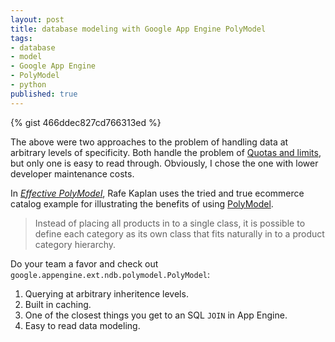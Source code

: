 ```yaml
---
layout: post
title: database modeling with Google App Engine PolyModel
tags:
- database
- model
- Google App Engine
- PolyModel
- python
published: true
---
```

{% gist 466ddec827cd766313ed %}

The above were two approaches to the problem of handling data at
arbitrary levels of specificity. Both handle the problem of
[Quotas and limits](https://developers.google.com/appengine/docs/python/datastore/#Python_Quotas_and_limits),
but only one is easy to read through. Obviously, I chose the one with
lower developer maintenance costs.

In [_Effective PolyModel_](https://developers.google.com/appengine/articles/polymodel),
Rafe Kaplan uses the tried and true ecommerce catalog example
for illustrating the benefits of using
[PolyModel](https://developers.google.com/appengine/docs/python/ndb/polymodelclass).

> Instead of placing all products in to a single class, it is possible to define
> each category as its own class that fits naturally in to a product category hierarchy.

Do your team a favor and check out `google.appengine.ext.ndb.polymodel.PolyModel`:

1. Querying at arbitrary inheritence levels.
2. Built in caching.
3. One of the closest things you get to an SQL `JOIN` in App Engine.
4. Easy to read data modeling.
